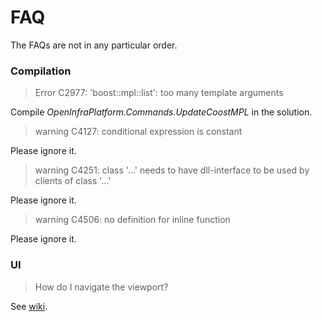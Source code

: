 # FAQ

The FAQs are not in any particular order.

### Compilation

> Error C2977: 'boost::mpl::list': too many template arguments

Compile *OpenInfraPlatform.Commands.UpdateCoostMPL* in the solution.

> warning C4127: conditional expression is constant

Please ignore it.

> warning C4251: class '...' needs to have dll-interface to be used by clients of class '...'

Please ignore it.

> warning C4506: no definition for inline function

Please ignore it.

### UI

> How do I navigate the viewport?

See [wiki](https://github.com/tumcms/Open-Infra-Platform/wiki/Camera-control).


